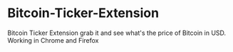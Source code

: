 # Bitcoin-Ticker-Extension
Bitcoin Ticker Extension grab it and see what's the price of Bitcoin in USD. Working in Chrome and Firefox
